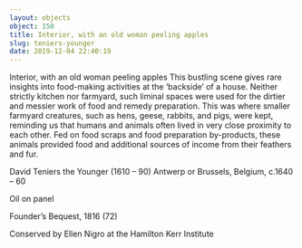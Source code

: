 ```yaml
---
layout: objects
object: 150
title: Interior, with an old woman peeling apples
slug: teniers-younger
date: 2019-12-04 22:40:19
---
```

Interior, with an old woman peeling apples  This bustling scene gives rare insights into food-making activities at the ‘backside’ of a house. Neither strictly kitchen nor farmyard, such liminal spaces were used for the dirtier and messier work of food and remedy preparation. This was where smaller farmyard creatures, such as hens, geese, rabbits, and pigs, were kept, reminding us that humans and animals often lived in very close proximity to each other. Fed on food scraps and food preparation by-products, these animals  provided food and additional sources of income  from their feathers and fur.  

David Teniers the Younger (1610 – 90) Antwerp or Brussels, Belgium, c.1640 – 60

Oil on panel  

Founder’s Bequest, 1816 (72)  

Conserved by Ellen Nigro at the Hamilton Kerr Institute
